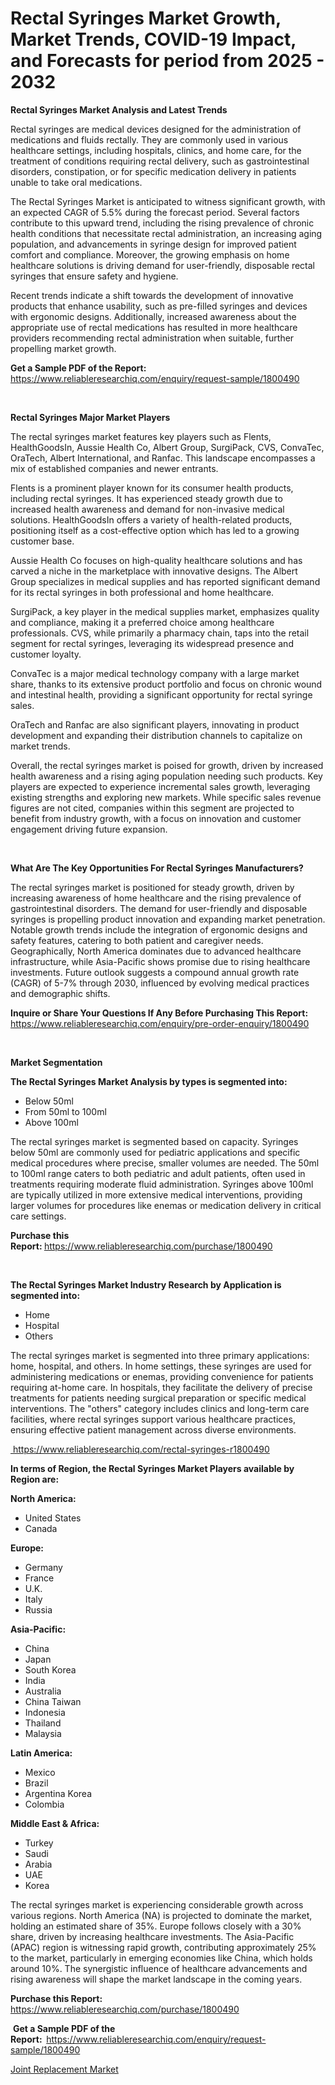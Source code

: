 <p><h1>Rectal Syringes Market Growth, Market Trends, COVID-19 Impact, and Forecasts for period from 2025 - 2032</h1></p><p><strong>Rectal Syringes Market Analysis and Latest Trends</strong></p>
<p><p>Rectal syringes are medical devices designed for the administration of medications and fluids rectally. They are commonly used in various healthcare settings, including hospitals, clinics, and home care, for the treatment of conditions requiring rectal delivery, such as gastrointestinal disorders, constipation, or for specific medication delivery in patients unable to take oral medications.</p><p>The Rectal Syringes Market is anticipated to witness significant growth, with an expected CAGR of 5.5% during the forecast period. Several factors contribute to this upward trend, including the rising prevalence of chronic health conditions that necessitate rectal administration, an increasing aging population, and advancements in syringe design for improved patient comfort and compliance. Moreover, the growing emphasis on home healthcare solutions is driving demand for user-friendly, disposable rectal syringes that ensure safety and hygiene.</p><p>Recent trends indicate a shift towards the development of innovative products that enhance usability, such as pre-filled syringes and devices with ergonomic designs. Additionally, increased awareness about the appropriate use of rectal medications has resulted in more healthcare providers recommending rectal administration when suitable, further propelling market growth.</p></p>
<p><strong>Get a Sample PDF of the Report:&nbsp;</strong> <a href="https://www.reliableresearchiq.com/enquiry/request-sample/1800490?utm_campaign=3036&utm_medium=2&utm_source=Github&utm_content=ia&utm_term=03032025&utm_id=rectal-syringes">https://www.reliableresearchiq.com/enquiry/request-sample/1800490</a></p>
<p>&nbsp;</p>
<p><strong>Rectal Syringes Major Market Players</strong></p>
<p><p>The rectal syringes market features key players such as Flents, HealthGoodsIn, Aussie Health Co, Albert Group, SurgiPack, CVS, ConvaTec, OraTech, Albert International, and Ranfac. This landscape encompasses a mix of established companies and newer entrants.</p><p>Flents is a prominent player known for its consumer health products, including rectal syringes. It has experienced steady growth due to increased health awareness and demand for non-invasive medical solutions. HealthGoodsIn offers a variety of health-related products, positioning itself as a cost-effective option which has led to a growing customer base.</p><p>Aussie Health Co focuses on high-quality healthcare solutions and has carved a niche in the marketplace with innovative designs. The Albert Group specializes in medical supplies and has reported significant demand for its rectal syringes in both professional and home healthcare.</p><p>SurgiPack, a key player in the medical supplies market, emphasizes quality and compliance, making it a preferred choice among healthcare professionals. CVS, while primarily a pharmacy chain, taps into the retail segment for rectal syringes, leveraging its widespread presence and customer loyalty.</p><p>ConvaTec is a major medical technology company with a large market share, thanks to its extensive product portfolio and focus on chronic wound and intestinal health, providing a significant opportunity for rectal syringe sales.</p><p>OraTech and Ranfac are also significant players, innovating in product development and expanding their distribution channels to capitalize on market trends.</p><p>Overall, the rectal syringes market is poised for growth, driven by increased health awareness and a rising aging population needing such products. Key players are expected to experience incremental sales growth, leveraging existing strengths and exploring new markets. While specific sales revenue figures are not cited, companies within this segment are projected to benefit from industry growth, with a focus on innovation and customer engagement driving future expansion.</p></p>
<p>&nbsp;</p>
<p><strong>What Are The Key Opportunities For Rectal Syringes Manufacturers?</strong></p>
<p><p>The rectal syringes market is positioned for steady growth, driven by increasing awareness of home healthcare and the rising prevalence of gastrointestinal disorders. The demand for user-friendly and disposable syringes is propelling product innovation and expanding market penetration. Notable growth trends include the integration of ergonomic designs and safety features, catering to both patient and caregiver needs. Geographically, North America dominates due to advanced healthcare infrastructure, while Asia-Pacific shows promise due to rising healthcare investments. Future outlook suggests a compound annual growth rate (CAGR) of 5-7% through 2030, influenced by evolving medical practices and demographic shifts.</p></p>
<p><strong>Inquire or Share Your Questions If Any Before Purchasing This Report:</strong> <a href="https://www.reliableresearchiq.com/enquiry/pre-order-enquiry/1800490?utm_campaign=3036&utm_medium=2&utm_source=Github&utm_content=ia&utm_term=03032025&utm_id=rectal-syringes">https://www.reliableresearchiq.com/enquiry/pre-order-enquiry/1800490</a></p>
<p>&nbsp;</p>
<p><strong>Market Segmentation</strong></p>
<p><strong>The Rectal Syringes Market Analysis by types is segmented into:</strong></p>
<p><ul><li>Below 50ml</li><li>From 50ml to 100ml</li><li>Above 100ml</li></ul></p>
<p><p>The rectal syringes market is segmented based on capacity. Syringes below 50ml are commonly used for pediatric applications and specific medical procedures where precise, smaller volumes are needed. The 50ml to 100ml range caters to both pediatric and adult patients, often used in treatments requiring moderate fluid administration. Syringes above 100ml are typically utilized in more extensive medical interventions, providing larger volumes for procedures like enemas or medication delivery in critical care settings.</p></p>
<p><strong>Purchase this Report:&nbsp;</strong><a href="https://www.reliableresearchiq.com/purchase/1800490?utm_campaign=3036&utm_medium=2&utm_source=Github&utm_content=ia&utm_term=03032025&utm_id=rectal-syringes">https://www.reliableresearchiq.com/purchase/1800490</a></p>
<p>&nbsp;</p>
<p><strong>The Rectal Syringes Market Industry Research by Application is segmented into:</strong></p>
<p><ul><li>Home</li><li>Hospital</li><li>Others</li></ul></p>
<p><p>The rectal syringes market is segmented into three primary applications: home, hospital, and others. In home settings, these syringes are used for administering medications or enemas, providing convenience for patients requiring at-home care. In hospitals, they facilitate the delivery of precise treatments for patients needing surgical preparation or specific medical interventions. The "others" category includes clinics and long-term care facilities, where rectal syringes support various healthcare practices, ensuring effective patient management across diverse environments.</p></p>
<p><a href="https://www.reliableresearchiq.com/rectal-syringes-r1800490?utm_campaign=3036&utm_medium=2&utm_source=Github&utm_content=ia&utm_term=03032025&utm_id=rectal-syringes">&nbsp;https://www.reliableresearchiq.com/rectal-syringes-r1800490</a></p>
<p><strong>In terms of Region, the Rectal Syringes Market Players available by Region are:</strong></p>
<p>
    <p> <strong> North America: </strong>
        <ul>
            <li>United States</li>
            <li>Canada</li>
        </ul>
        </p> 
    <p> <strong> Europe: </strong>
        <ul>
            <li>Germany</li>
            <li>France</li>
            <li>U.K.</li>
            <li>Italy</li>
            <li>Russia</li>
        </ul>
        </p> 
    <p> <strong> Asia-Pacific: </strong>
        <ul>
            <li>China</li>
            <li>Japan</li>
            <li>South Korea</li>
            <li>India</li>
            <li>Australia</li>
            <li>China Taiwan</li>
            <li>Indonesia</li>
            <li>Thailand</li>
            <li>Malaysia</li>
        </ul>
        </p> 
    <p> <strong> Latin America: </strong>
        <ul>
            <li>Mexico</li>
            <li>Brazil</li>
            <li>Argentina Korea</li>
            <li>Colombia</li>
        </ul>
        </p> 
    <p> <strong> Middle East & Africa: </strong>
        <ul>
            <li>Turkey</li>
            <li>Saudi</li>
            <li>Arabia</li>
            <li>UAE</li>
            <li>Korea</li>
        </ul>
    </p>
    </p>
<p><p>The rectal syringes market is experiencing considerable growth across various regions. North America (NA) is projected to dominate the market, holding an estimated share of 35%. Europe follows closely with a 30% share, driven by increasing healthcare investments. The Asia-Pacific (APAC) region is witnessing rapid growth, contributing approximately 25% to the market, particularly in emerging economies like China, which holds around 10%. The synergistic influence of healthcare advancements and rising awareness will shape the market landscape in the coming years.</p></p>
<p><strong>Purchase this Report: </strong><a href="https://www.reliableresearchiq.com/purchase/1800490?utm_campaign=3036&utm_medium=2&utm_source=Github&utm_content=ia&utm_term=03032025&utm_id=rectal-syringes">https://www.reliableresearchiq.com/purchase/1800490</a></p>
<p>&nbsp;<strong>Get a Sample PDF of the Report:&nbsp;&nbsp;</strong><a href="https://www.reliableresearchiq.com/enquiry/request-sample/1800490?utm_campaign=3036&utm_medium=2&utm_source=Github&utm_content=ia&utm_term=03032025&utm_id=rectal-syringes">https://www.reliableresearchiq.com/enquiry/request-sample/1800490</a></p>
<p><strong></strong></p>
<p><p><a href="https://github.com/micbotam/Market-Research-Report-List-1/blob/main/joint-replacement-market.md?utm_campaign=3036&utm_medium=2&utm_source=Github&utm_content=ia&utm_term=03032025&utm_id=rectal-syringes">Joint Replacement Market</a></p></p>